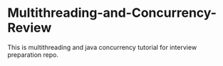# Multithreading-and-Concurrency-Review
This is multithreading and java concurrency tutorial for interview preparation repo.
